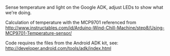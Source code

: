 Sense temperature and light on the Google ADK, adjust LEDs to show
what we're doing.

Calculation of temperature with the MCP9701 referenced from
http://www.instructables.com/id/Arduino-Wind-Chill-Machine/step8/Using-MCP9701-Temperature-sensor/ 

Code requires the files from the Android ADK kit, see:
http://developer.android.com/tools/adk/index.html
